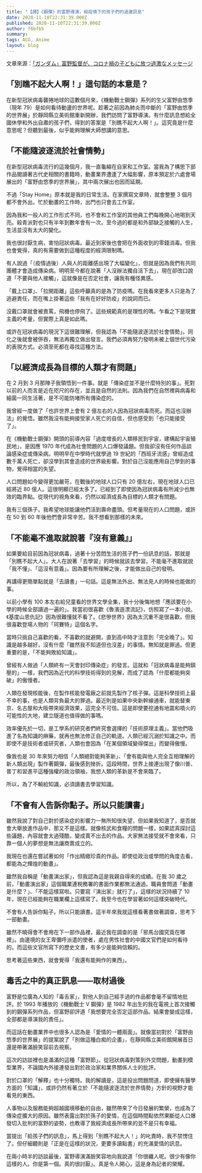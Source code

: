 ```yaml
---
title: "【譯】《鋼彈》的富野導演，給疫情下的孩子們的過激訊息"
date: 2020-11-10T22:31:39.000Z
published: 2020-11-10T22:31:39.000Z
author: f6bfb5
summary:
tags: ACG, Anime
layout: blog
---
```


文章來源：[「ガンダム」富野監督が、コロナ禍の子どもに放つ過激なメッセージ](https://withnews.jp/article/f0201107003qq000000000000000W07c11001qq000022057A)

## 「別瞧不起大人啊！」這句話的本意是？

在新型冠狀病毒襲捲地球的這數個月來，《機動戰士鋼彈》系列的生父富野由悠季（現年 79）是如何看待動盪的世界呢。趁著之前因為肺炎而中斷的「富野由悠季的世界展」於靜岡縣立美術館重新開辦，我們訪問了富野導演。有什麼訊息想給全國休學和外出自肅的孩子們，得到的答案是「別瞧不起大人啊！」。這究竟是什麼意思呢？但聽到最後，似乎能夠理解大師想講的意思。

## 「不能隨波逐流於社會情勢」

在新型冠狀病毒流行的這幾個月，我一直龜縮在自家和工作室。當我為了構思下部作品閱讀著古代史相關的書籍時，動畫業界遭逢了大幅影響，原本預定於六處會場展出的「富野由悠季的世界展」，其中兩次展出也因而延期。

不過「Stay Home」原本就是我的日常生活。在家撰寫文章時，就會整整 3 個月都不會外出。忙於動畫的工作時，出門也只會去工作室。

因為我和一般人的工作形式不同，也不會和工作室的其他員工們每晚開心地喝到天亮。殺青派對也只有半年到數年會有一次。至今過的都是和外部缺乏接觸的人生，生活並沒有太大的變化。

我也很討厭生病，害怕冠狀病毒。最近到家後也會把在外面收到的零錢消毒。但我也會覺得，真的有需要做到這種程度的經濟限制嗎。

有人說過「（疫情過後）人與人的距離感出現了大幅變化」，但就是因為我們有共同團體才會造成傳染病。明明至今都在說著「人沒辦法獨自活下去」，現在卻改口說道「不要與他人接觸」，這就像是在否定社會，讓我有種怪異感。

「戴上口罩」、「拉開距離」這些呼籲真的是為了防疫嗎。在我看來更多人只是為了逃避責任，而在嘴上掛著這些「我有在好好防疫」的說詞而已。

沒戴口罩就會被責罵，飛機也停飛了。這些規範真的是理性的嗎。乍看之下是現實主義的考量，但實際上真是如此嗎。

或許在冠狀病毒的現況下這很難理解，但我認為「不能隨波逐流於社會情勢」。同化之後就會被併吞，無法再獨立做出發言。我們必須再努力發明未被上個世代污染的表現方式。必須至死都在尋找這種方法。

## 「以經濟成長為目標的人類才有問題」

在 2 月到 3 月那陣子我領悟到一件事。就是「傳染症並不是什麼特別的事」。死對以前的人而言是近在咫尺的存在，並且是自然的法則。因為我們在自然裡與病毒和細菌一同生活著，是不可能防堵所有傳染症的。

我曾經一度做了「也許世界上會有 2 億左右的人因為冠狀病毒而死。而這也沒辦法」的覺悟。雖然我沒有能夠接受家人死亡的自信，但也感受到「也只能接受了」。

在《機動戰士鋼彈》開頭的前導內容「過度增長的人類移民到宇宙，建構起宇宙殖民地」，是因應 1970 年代成為社會問題的人口爆發議題。但我卻沒有任何作品談論感染症或傳染病。明明早在中學時代就學過 19 世紀的「西班牙流感」曾經造成數千萬人死亡，卻沒學到其會造成的世界級影響。對於自己沒能應用自己學到的事物，覺得相當的失望。

人口問題如今變得更加嚴苛。在戰後的地球人口只有 20 億左右，現在地球人口已經將近 80 億人。這很明顯已經太多了。已經到了即使因為冠狀病毒有所減少也無效的臨界點。從現代的視角來看，仍然以經濟成長為目標的人類才有問題。

我有三個孫子。我希望地球能讓他們活到壽命盡頭。但考量現在的人口問題，或許在 50 到 60 年後他們會非常辛苦。我不想看到那樣的未來。

## 「不能毫不進取就說著『沒有意義』」

如果要給目前因為冠狀病毒，過著十分苦悶生活的孩子們一份訊息的話，那就是「別瞧不起大人」。大人在說著「去學習」的時候就該去學習。不能毫不進取就說「我不懂」、「這沒有意義」。因為要有所理解之後，才能做出自己的發明。

再講得更簡單點就是「去讀書」一句話。這是無法外出、無法見人的時候也能做的事。

以前小學有 100 本左右給兒童看的世界文學全集，我十分後悔地想「應該要在小學的時候全部讀過一遍的」。我當初很喜歡《魯濱遜漂流記》，仿照寫了一本小說。《基度山恩仇記》因為很難懂就不看了。《悲慘世界》因為太沉重不是很喜歡，但我很喜歡登場人物的「珂賽特」這個名字。

當時只挑自己喜歡的看，不喜歡的就避開，直到高中時才注意到「完全晚了」。知識是越多越好，沒有什麼「雖然我不知道但也沒差」的事情。無知就是罪過。但更重要的是，「不能夠敗給知識」。

曾經有人做過「人類終有一天會封印傳染症」的發言。這就和「冠狀病毒是能夠鎮壓的」一樣，我們因為近代的科學技術得到的見解，而成了認為「什麼都能夠突破」的傲慢者。

人類在發現核能後，在製作核能發電廠之前就先製作了核子彈。這是科學技術上最不幸的事，也是人類背負最大的罪過。最近則是如果中央新幹線通車，就能替東京、名古屋和大阪帶來經濟效果，這完全不可信。這是即使要挖通有地震和噴火的可能性的大地，建立隧道也值得做的事嗎。

效率優先於一切，是工學系的研究者們終究會選擇的「技術原理主義」。當他們吸進了名為知識的麻藥，就再也無法修正自己的軌道。人類已經沉溺於知識之中。而即使不是技術者或研究者，人類也會因為「在某個領域變得傑出」而變得傲慢。

像我也是 30 年來努力相信「人類絕對能夠革新」、「會有能與他人完全互相理解的新人類出現」製作著鋼彈，最後感到挫折。這段時間，世界上接連出現了像川普、普丁和習進平這種強權的政治領袖，我想人類的革新是不會來臨了。

所以，為了不輸給知識，必須讀書去學習知識。

## 「不會有人告訴你點子。所以只能讀書」

雖然我說了對自己對於感染症的影響力一無所知很失望，但如果我知道了，是否就會大舉放進作品中，那又不是這樣。就像核武和食糧的問題一樣，如果認真探討這些議題，內容就會太過殘酷，變成賣不出去的作品。大家無法接受就不會來看，只靠一個人的夢想是無法讓商賣成立的。

我現在也還在嘗試著如何「作出精緻珍貴的作品。即使從政治或學問的角度去看，都能為之輝煌的動畫」。

雖然我自稱是「動畫演出家」，但我認為這是我親自得來的成績。在我 30 歲之前，「動畫演出家」這個職業連稅務署的書面作業都無法通過。職員會問道「動畫是什麼？」、「不能這樣寫啦。只要寫『演出家』就行了」，這樣的狀況持續了 10 年，現在已經能夠在職業欄上這樣寫了。我至今也在學習著如何這樣突破時代。

不會有人告訴你點子。所以只能讀書。這半年來我就這樣看著書做著調查，思考下一部動畫。

雖然不曉得會不會用在下一部作品裡，最近我在調查的是「邪馬台國究竟在哪裡」。由邊境的女王卑彌呼派遣的使者，處在男性社會的中國文官們是如何看待的。而這些文官所寫下的歷史文書，有多少是能夠信賴的。

思考著這些東西，就會覺得「我還有能夠作的東西」。

## 毒舌之中的真正訊息——取材過後

富野是位廣為人知的「毒舌家」，對他人到自己經手過的作品都會毫不留情地批評。於 1993 年播放的《機動戰士 V 鋼彈》是 1982 年出生的我在電視上首次接觸到的鋼彈系列作品，但富野卻評道「我想要完全否定這部作品。結果會變成這樣，全部都是導演我的責任」。

而這話在動畫業界中也很多人認為是「愛情的一體兩面」。就像當初對於「富野由悠季的世界展」的提案說了「別做這種白痴的企畫」，在靜岡縣立美術館開展首日還是帶著滿臉笑容前去視察。

這次的訪談裡也是滿滿的這種「富野節」。從冠狀病毒對策到外交問題，動畫到模型業界，不論國內外接連發出對於政治家和業界關係人士的批評。

對於口罩的「解釋」也十分獨特。我的解讀是，這是投出問題問道，即使擁有醫學方面的「知識」，或許仍然有著立於「不能隨波逐流於世界情勢」方針的視野才能看見的東西。

人事物以及服務能夠超越國境移動的自由，雖然帶來了今日發展的繁榮，也成為了傳染症擴大的原因。雖然表露出對於孫子的愛情，在這個時間點依然果斷從人口爆發切入批判的富野的姿勢，也教導了我經濟成長所帶來的並不是只有幸福。

當提出「給孩子們的訊息」，馬上得到「別瞧不起大人！」的叱責時，我不禁愣住了。但仔細聽則是「正是在這樣的狀況，更要多讀點書」的充滿愛情的訊息。

在兩小時半的訪談最後，富野導演滿臉笑容地向我說道「你很纏人呢。很少有像你這樣的人。你是第一個。真的很討厭」。真是令人開心，這是身為記者的榮耀。
